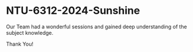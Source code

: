 # NTU-6312-2024-Sunshine


Our Team had a wonderful sessions and gained deep understanding of the subject knowledge.


Thank You!
